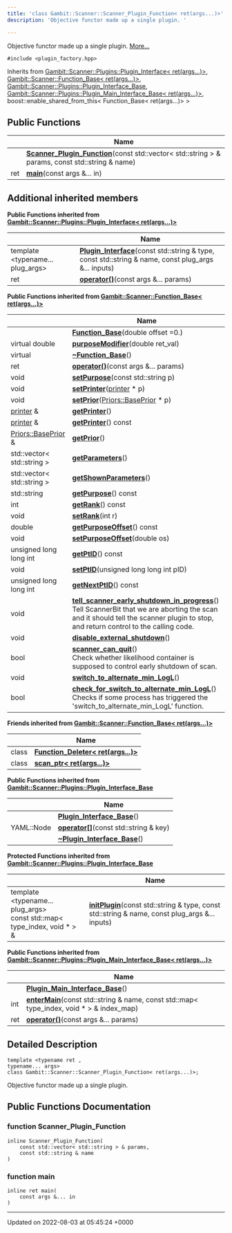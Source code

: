```yaml
---
title: 'class Gambit::Scanner::Scanner_Plugin_Function< ret(args...)>'
description: 'Objective functor made up a single plugin. '

---
```









Objective functor made up a single plugin.  [More...](#detailed-description)


`#include <plugin_factory.hpp>`

Inherits from [Gambit::Scanner::Plugins::Plugin_Interface< ret(args...)>](/documentation/code/main/classes/classgambit_1_1scanner_1_1plugins_1_1plugin__interface_3_01ret_07args_8_8_8_08_4/), [Gambit::Scanner::Function_Base< ret(args...)>](/documentation/code/main/classes/classgambit_1_1scanner_1_1function__base_3_01ret_07args_8_8_8_08_4/), [Gambit::Scanner::Plugins::Plugin_Interface_Base](/documentation/code/main/classes/classgambit_1_1scanner_1_1plugins_1_1plugin__interface__base/), [Gambit::Scanner::Plugins::Plugin_Main_Interface_Base< ret(args...)>](/documentation/code/main/classes/classgambit_1_1scanner_1_1plugins_1_1plugin__main__interface__base_3_01ret_07args_8_8_8_08_4/), boost::enable_shared_from_this< Function_Base< ret(args...)> >

## Public Functions

|                | Name           |
| -------------- | -------------- |
| | **[Scanner_Plugin_Function](/documentation/code/main/classes/classgambit_1_1scanner_1_1scanner__plugin__function_3_01ret_07args_8_8_8_08_4/#function-scanner-plugin-function)**(const std::vector< std::string > & params, const std::string & name) |
| ret | **[main](/documentation/code/main/classes/classgambit_1_1scanner_1_1scanner__plugin__function_3_01ret_07args_8_8_8_08_4/#function-main)**(const args &... in) |

## Additional inherited members

**Public Functions inherited from [Gambit::Scanner::Plugins::Plugin_Interface< ret(args...)>](/documentation/code/main/classes/classgambit_1_1scanner_1_1plugins_1_1plugin__interface_3_01ret_07args_8_8_8_08_4/)**

|                | Name           |
| -------------- | -------------- |
| template <typename... plug_args\> <br>| **[Plugin_Interface](/documentation/code/main/classes/classgambit_1_1scanner_1_1plugins_1_1plugin__interface_3_01ret_07args_8_8_8_08_4/#function-plugin-interface)**(const std::string & type, const std::string & name, const plug_args &... inputs) |
| ret | **[operator()](/documentation/code/main/classes/classgambit_1_1scanner_1_1plugins_1_1plugin__interface_3_01ret_07args_8_8_8_08_4/#function-operator())**(const args &... params) |

**Public Functions inherited from [Gambit::Scanner::Function_Base< ret(args...)>](/documentation/code/main/classes/classgambit_1_1scanner_1_1function__base_3_01ret_07args_8_8_8_08_4/)**

|                | Name           |
| -------------- | -------------- |
| | **[Function_Base](/documentation/code/main/classes/classgambit_1_1scanner_1_1function__base_3_01ret_07args_8_8_8_08_4/#function-function-base)**(double offset =0.) |
| virtual double | **[purposeModifier](/documentation/code/main/classes/classgambit_1_1scanner_1_1function__base_3_01ret_07args_8_8_8_08_4/#function-purposemodifier)**(double ret_val) |
| virtual | **[~Function_Base](/documentation/code/main/classes/classgambit_1_1scanner_1_1function__base_3_01ret_07args_8_8_8_08_4/#function-~function-base)**() |
| ret | **[operator()](/documentation/code/main/classes/classgambit_1_1scanner_1_1function__base_3_01ret_07args_8_8_8_08_4/#function-operator())**(const args &... params) |
| void | **[setPurpose](/documentation/code/main/classes/classgambit_1_1scanner_1_1function__base_3_01ret_07args_8_8_8_08_4/#function-setpurpose)**(const std::string p) |
| void | **[setPrinter](/documentation/code/main/classes/classgambit_1_1scanner_1_1function__base_3_01ret_07args_8_8_8_08_4/#function-setprinter)**([printer](/documentation/code/main/namespaces/namespacegambit_1_1scanner/#typedef-printer) * p) |
| void | **[setPrior](/documentation/code/main/classes/classgambit_1_1scanner_1_1function__base_3_01ret_07args_8_8_8_08_4/#function-setprior)**([Priors::BasePrior](/documentation/code/main/classes/classgambit_1_1priors_1_1baseprior/) * p) |
| [printer](/documentation/code/main/namespaces/namespacegambit_1_1scanner/#typedef-printer) & | **[getPrinter](/documentation/code/main/classes/classgambit_1_1scanner_1_1function__base_3_01ret_07args_8_8_8_08_4/#function-getprinter)**() |
| [printer](/documentation/code/main/namespaces/namespacegambit_1_1scanner/#typedef-printer) & | **[getPrinter](/documentation/code/main/classes/classgambit_1_1scanner_1_1function__base_3_01ret_07args_8_8_8_08_4/#function-getprinter)**() const |
| [Priors::BasePrior](/documentation/code/main/classes/classgambit_1_1priors_1_1baseprior/) & | **[getPrior](/documentation/code/main/classes/classgambit_1_1scanner_1_1function__base_3_01ret_07args_8_8_8_08_4/#function-getprior)**() |
| std::vector< std::string > | **[getParameters](/documentation/code/main/classes/classgambit_1_1scanner_1_1function__base_3_01ret_07args_8_8_8_08_4/#function-getparameters)**() |
| std::vector< std::string > | **[getShownParameters](/documentation/code/main/classes/classgambit_1_1scanner_1_1function__base_3_01ret_07args_8_8_8_08_4/#function-getshownparameters)**() |
| std::string | **[getPurpose](/documentation/code/main/classes/classgambit_1_1scanner_1_1function__base_3_01ret_07args_8_8_8_08_4/#function-getpurpose)**() const |
| int | **[getRank](/documentation/code/main/classes/classgambit_1_1scanner_1_1function__base_3_01ret_07args_8_8_8_08_4/#function-getrank)**() const |
| void | **[setRank](/documentation/code/main/classes/classgambit_1_1scanner_1_1function__base_3_01ret_07args_8_8_8_08_4/#function-setrank)**(int r) |
| double | **[getPurposeOffset](/documentation/code/main/classes/classgambit_1_1scanner_1_1function__base_3_01ret_07args_8_8_8_08_4/#function-getpurposeoffset)**() const |
| void | **[setPurposeOffset](/documentation/code/main/classes/classgambit_1_1scanner_1_1function__base_3_01ret_07args_8_8_8_08_4/#function-setpurposeoffset)**(double os) |
| unsigned long long int | **[getPtID](/documentation/code/main/classes/classgambit_1_1scanner_1_1function__base_3_01ret_07args_8_8_8_08_4/#function-getptid)**() const |
| void | **[setPtID](/documentation/code/main/classes/classgambit_1_1scanner_1_1function__base_3_01ret_07args_8_8_8_08_4/#function-setptid)**(unsigned long long int pID) |
| unsigned long long int | **[getNextPtID](/documentation/code/main/classes/classgambit_1_1scanner_1_1function__base_3_01ret_07args_8_8_8_08_4/#function-getnextptid)**() const |
| void | **[tell_scanner_early_shutdown_in_progress](/documentation/code/main/classes/classgambit_1_1scanner_1_1function__base_3_01ret_07args_8_8_8_08_4/#function-tell-scanner-early-shutdown-in-progress)**()<br>Tell ScannerBit that we are aborting the scan and it should tell the scanner plugin to stop, and return control to the calling code.  |
| void | **[disable_external_shutdown](/documentation/code/main/classes/classgambit_1_1scanner_1_1function__base_3_01ret_07args_8_8_8_08_4/#function-disable-external-shutdown)**() |
| bool | **[scanner_can_quit](/documentation/code/main/classes/classgambit_1_1scanner_1_1function__base_3_01ret_07args_8_8_8_08_4/#function-scanner-can-quit)**()<br>Check whether likelihood container is supposed to control early shutdown of scan.  |
| void | **[switch_to_alternate_min_LogL](/documentation/code/main/classes/classgambit_1_1scanner_1_1function__base_3_01ret_07args_8_8_8_08_4/#function-switch-to-alternate-min-logl)**() |
| bool | **[check_for_switch_to_alternate_min_LogL](/documentation/code/main/classes/classgambit_1_1scanner_1_1function__base_3_01ret_07args_8_8_8_08_4/#function-check-for-switch-to-alternate-min-logl)**()<br>Checks if some process has triggered the 'switch_to_alternate_min_LogL' function.  |

**Friends inherited from [Gambit::Scanner::Function_Base< ret(args...)>](/documentation/code/main/classes/classgambit_1_1scanner_1_1function__base_3_01ret_07args_8_8_8_08_4/)**

|                | Name           |
| -------------- | -------------- |
| class | **[Function_Deleter< ret(args...)>](/documentation/code/main/classes/classgambit_1_1scanner_1_1function__base_3_01ret_07args_8_8_8_08_4/#friend-function-deleter<-ret(args...)>)**  |
| class | **[scan_ptr< ret(args...)>](/documentation/code/main/classes/classgambit_1_1scanner_1_1function__base_3_01ret_07args_8_8_8_08_4/#friend-scan-ptr<-ret(args...)>)**  |

**Public Functions inherited from [Gambit::Scanner::Plugins::Plugin_Interface_Base](/documentation/code/main/classes/classgambit_1_1scanner_1_1plugins_1_1plugin__interface__base/)**

|                | Name           |
| -------------- | -------------- |
| | **[Plugin_Interface_Base](/documentation/code/main/classes/classgambit_1_1scanner_1_1plugins_1_1plugin__interface__base/#function-plugin-interface-base)**() |
| YAML::Node | **[operator[]](/documentation/code/main/classes/classgambit_1_1scanner_1_1plugins_1_1plugin__interface__base/#function-operator[])**(const std::string & key) |
| | **[~Plugin_Interface_Base](/documentation/code/main/classes/classgambit_1_1scanner_1_1plugins_1_1plugin__interface__base/#function-~plugin-interface-base)**() |

**Protected Functions inherited from [Gambit::Scanner::Plugins::Plugin_Interface_Base](/documentation/code/main/classes/classgambit_1_1scanner_1_1plugins_1_1plugin__interface__base/)**

|                | Name           |
| -------------- | -------------- |
| template <typename... plug_args\> <br>const std::map< type_index, void * > & | **[initPlugin](/documentation/code/main/classes/classgambit_1_1scanner_1_1plugins_1_1plugin__interface__base/#function-initplugin)**(const std::string & type, const std::string & name, const plug_args &... inputs) |

**Public Functions inherited from [Gambit::Scanner::Plugins::Plugin_Main_Interface_Base< ret(args...)>](/documentation/code/main/classes/classgambit_1_1scanner_1_1plugins_1_1plugin__main__interface__base_3_01ret_07args_8_8_8_08_4/)**

|                | Name           |
| -------------- | -------------- |
| | **[Plugin_Main_Interface_Base](/documentation/code/main/classes/classgambit_1_1scanner_1_1plugins_1_1plugin__main__interface__base_3_01ret_07args_8_8_8_08_4/#function-plugin-main-interface-base)**() |
| int | **[enterMain](/documentation/code/main/classes/classgambit_1_1scanner_1_1plugins_1_1plugin__main__interface__base_3_01ret_07args_8_8_8_08_4/#function-entermain)**(const std::string & name, const std::map< type_index, void * > & index_map) |
| ret | **[operator()](/documentation/code/main/classes/classgambit_1_1scanner_1_1plugins_1_1plugin__main__interface__base_3_01ret_07args_8_8_8_08_4/#function-operator())**(const args &... params) |


## Detailed Description

```
template <typename ret ,
typename... args>
class Gambit::Scanner::Scanner_Plugin_Function< ret(args...)>;
```

Objective functor made up a single plugin. 
## Public Functions Documentation

### function Scanner_Plugin_Function

```
inline Scanner_Plugin_Function(
    const std::vector< std::string > & params,
    const std::string & name
)
```


### function main

```
inline ret main(
    const args &... in
)
```


-------------------------------

Updated on 2022-08-03 at 05:45:24 +0000